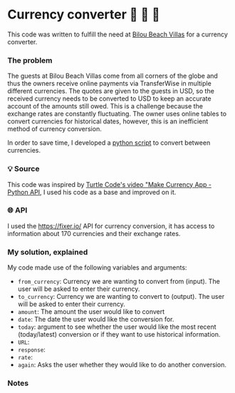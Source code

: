 # Currency converter 💱 💸 🌴

This code was written to fulfill the need at [Bilou Beach Villas](https://www.biloubeach.com/) for a currency converter.

### The problem
The guests at Bilou Beach Villas come from all corners of the globe and thus the owners receive online payments via TransferWise in multiple different  currencies. 
The quotes are given to the guests in USD, so the received currency needs to be converted to USD to keep an accurate account of the amounts still owed.
This is a challenge because the exchange rates are constantly fluctuating. 
The owner uses online tables to convert currencies for historical dates, however, this is an inefficient method of currency conversion. 

In order to save time, I developed a [python script](https://github.com/jessicastow/currency_converter/blob/main/currency_converter_v1.py) to convert between currencies. 

### 💡 Source
This code was inspired by [Turtle Code's video "Make Currency App - Python API](https://www.youtube.com/watch?v=isx6SpxZ4y0), I used his code as a base and improved on it. 

### 🌐 API
I used the https://fixer.io/ API for currency conversion, it has access to information about 170 currencies and their exchange rates. 

### My solution, explained

My code made use of the following variables and arguments:

- `from_currency`: Currency we are wanting to convert from (input). The user will be asked to enter their currency. 
- `to_currency`: Currency we are wanting to convert to (output). The user will be asked to enter their currency. 
- `amount`: The amount the user would like to convert
- `date`: The date the user would like the conversion for.
- `today`: argument to see whether the user would like the most recent (today/latest) conversion or if they want to use historical information. 
- `URL`: 
- `response`:
- `rate`:
- `again`: Asks the user whether they would like to do another conversion. 

### Notes
